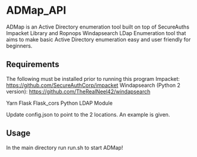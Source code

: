 # ADMap_API
ADMap is an Active Directory enumeration tool built on top of SecureAuths Impacket Library and Ropnops Windapsearch LDap Enumeration tool that aims to make basic Active Directory enumeration easy and user friendly for beginners. 


## Requirements
The following must be installed prior to running this program
Impacket: https://github.com/SecureAuthCorp/impacket 
Windapsearch (Python 2 version): https://github.com/TheRealNeel42/windapsearch

Yarn
Flask
Flask_cors
Python LDAP Module

Update config.json to point to the 2 locations. An example is given.

## Usage
In the main directory run run.sh to start ADMap!
